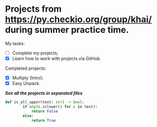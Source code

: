 # Projects from https://py.checkio.org/group/khai/ during summer practice time.

My tasks:

- [ ] Complete my projects;
- [x] Learn how to work with projects via GitHub.

Completed projects:

- [x] Multiply (Intro);
- [x] Easy Unpack.

***See all the projects in separated files*** 

```Python
def is_all_upper(text: str) -> bool:
        if any(c.islower() for c in text):
            return False
        else:
            return True
```
